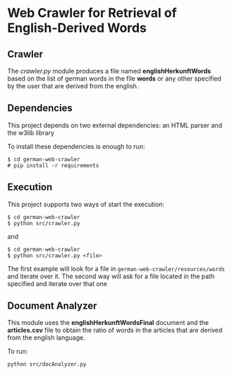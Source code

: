 # Web Crawler for Retrieval of English-Derived Words

## Crawler
The *crawler.py* module produces a file named **englishHerkunftWords** based on the list of german words in the file **words** or any other specified by the user that are derived from the english.

## Dependencies
This project depends on two external dependencies: an HTML parser and the w3lib library

To install these dependencies is enough to run:

```shell
$ cd german-web-crawler
# pip install -r requirements
```

## Execution

This project supports two ways of start the execution:

```shell
$ cd german-web-crawler
$ python src/crawler.py
```
and
```shell
$ cd german-web-crawler
$ python src/crawler.py <file>
```

The first example will look for a file in `german-web-crawler/resources/words` and iterate over it.
The second way will ask for a file located in the path specified and iterate over that one

## Document Analyzer
This module uses the **englishHerkunftWordsFinal** document and the **articles.csv** file to obtain the ratio of words in the articles that are derived from the english language.

To run:

    python src/docAnalyzer.py

